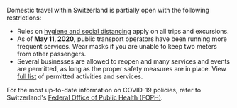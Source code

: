 Domestic travel within Switzerland is partially open with the following restrictions:

- Rules on [hygiene and social distancing](https://www.bag.admin.ch/bag/en/home/krankheiten/ausbrueche-epidemien-pandemien/aktuelle-ausbrueche-epidemien/novel-cov/so-schuetzen-wir-uns.html#-1762329805) apply on all trips and excursions.
- As of **May 11, 2020,** public transport operators have been running more frequent services. Wear masks if you are unable to keep two meters from other passengers.
- Several businesses are allowed to reopen and many services and events are permitted, as long as the proper safety measures are in place. View [full list](https://www.bag.admin.ch/bag/en/home/krankheiten/ausbrueche-epidemien-pandemien/aktuelle-ausbrueche-epidemien/novel-cov/massnahmen-des-bundes.html) of permitted activities and services.

For the most up-to-date information on COVID-19 policies, refer to Switzerland's [Federal Office of Public Health (FOPH)](https://www.bag.admin.ch/bag/en/home.html).
